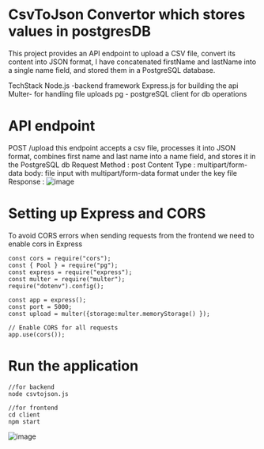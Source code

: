 <h1>CsvToJson Convertor which stores values in postgresDB</h1>

This project provides an API endpoint to upload a CSV file, convert its content into JSON format,
I have concatenated  firstName and lastName into a single name field, and stored them in a PostgreSQL database.

TechStack
Node.js -backend framework
Express.js for building the api
Multer- for handling file uploads
pg - postgreSQL client for db operations

<h1>API endpoint</h1> 

POST /upload this endpoint accepts a csv file, processes it into JSON format, combines first name and last name into a name field, and stores it in the PostgreSQL db
Request 
Method : post
Content Type : multipart/form-data
body: file input with multipart/form-data format under the key file
Response :
![image](https://github.com/user-attachments/assets/7d7850ea-45ce-454e-8152-d15b83960d83)

<h1>Setting up Express and CORS</h1>
To avoid CORS errors when sending requests from the frontend we need to enable cors in Express

```
const cors = require("cors");
const { Pool } = require("pg");
const express = require("express");
const multer = require("multer");
require("dotenv").config();

const app = express();
const port = 5000;
const upload = multer({storage:multer.memoryStorage() });

// Enable CORS for all requests
app.use(cors()); 
```

<h1>Run the application</h1>

```
//for backend
node csvtojson.js
```

```
//for frontend
cd client
npm start 
```

![image](https://github.com/user-attachments/assets/3ec34aff-e1f3-4f65-8ebf-e6866e56c547)
